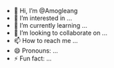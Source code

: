 - 👋 Hi, I’m @Amogleang
- 👀 I’m interested in ...
- 🌱 I’m currently learning ...
- 💞️ I’m looking to collaborate on ...
- 📫 How to reach me ...
- 😄 Pronouns: ...
- ⚡ Fun fact: ...

<!---
Amogleang/Amogleang is a ✨ special ✨ repository because its `README.md` (this file) appears on your GitHub profile.
You can click the Preview link to take a look at your changes.
--->
